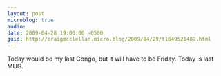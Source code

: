 ```yaml
---
layout: post
microblog: true
audio: 
date: 2009-04-28 19:00:00 -0500
guid: http://craigmcclellan.micro.blog/2009/04/29/t1649521489.html
---
```

Today would be my last Congo, but it will have to be Friday. Today is last MUG.

